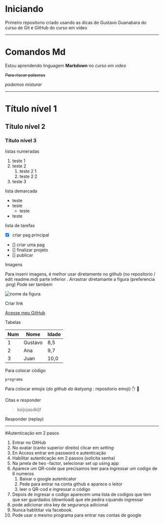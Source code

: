 # Iniciando
 Primeiro repositorio criado usando as dicas de Gustavo Guanabara do curso de Git e GitHub do curso em vídeo

---

# Comandos Md

Estou aprendendo linguagem **Markdown** no _curso em video_

~~Para riscar palavras~~

*_podemos misturar_*

***

# Título nível 1

## Título nível 2

### Título nível 3

listas numeradas

1. teste 1
1. teste 2
   1. teste 2 1
   1. teste 2 2
1. teste 3

lista demarcada

* teste
* teste
   * teste
* teste

lista de tarefas

- [x] criar pag principal
- [] criar uma pag
- [] finalizar projeto
- [] publicar

Imagens

Para inserir imagens, é melhor usar diretamente no github (no repositorio / edit readme.md) parte inferior . Arrastrar diretamante a figura (preferencia .png)
Pode ser tambem 

![nome da figura](link)


Criar link

[Acesse meu GitHub](link)


Tabelas

Num | Nome | Idade
---|---|---
1|Gustavo|8,5
2|Ana|9,7 
3|Juan|10,0

Para colocar código

```
programa 
```

Para colocar emojis (_do github do ikatyang_ : repositorio emoji)
:hand:   :monkey:


Citas e responder

> koijojasdkljf

Responder (replay)


---

#Autenticação em 2 pasos

1. Entrar no GitHub
1. No avatar (canto superior direito) clicar em _setting_
1. En Access entrar em password e autenticação
1. Habilitar autenticação em 2 passos (solicita senha)
1. Na janela de two -factor, selecionar set up using app
1. Aparece um QR-code que precisamos leer para ingressar um codigo de 6 numeros
   1. Baixar o google autenticator 
   1. Pede para entrar na conta github e aparece o leitor
   1. leer o QR-cod e ingressar o código 
1. Depois de ingresar o codigo aparecem uma lista de codigos que tem que ser guardados (download) que ele pedira cquando ingressar
1. pode adicionar otra key de segurança adicional
1. Nunca hablititar via facebook.
1. Pode usar o mesmo programa para entrar nas contas de google